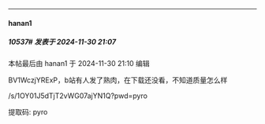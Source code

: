 ﻿
*****

####  hanan1  
##### 10537#       发表于 2024-11-30 21:07

 本帖最后由 hanan1 于 2024-11-30 21:10 编辑 

BV1WczjYRExP，b站有人发了熟肉，在下载还没看，不知道质量怎么样

/s/1OY01J5dTjT2vWG07ajYN1Q?pwd=pyro

提取码: pyro

